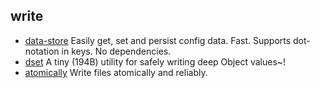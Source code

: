 ## write

- [data-store](https://github.com/jonschlinkert/data-store) Easily get, set and persist config data. Fast. Supports dot-notation in keys. No dependencies.
- [dset](https://github.com/lukeed/dset) A tiny (194B) utility for safely writing deep Object values~!
- [atomically](https://github.com/fabiospampinato/atomically) Write files atomically and reliably.